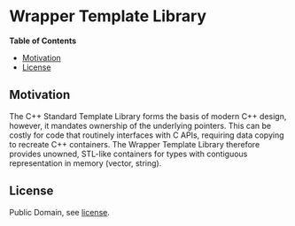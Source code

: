 Wrapper Template Library
========================

**Table of Contents**

- [Motivation](#design)
- [License](#license)

## Motivation

The C++ Standard Template Library forms the basis of modern C++ design, however, it mandates ownership of the underlying pointers. This can be costly for code that routinely interfaces with C APIs, requiring data copying to recreate C++ containers. The Wrapper Template Library therefore provides unowned, STL-like containers for types with contiguous representation in memory (vector, string).

## License

Public Domain, see [license](LICENSE.md).
